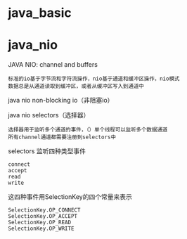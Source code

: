 # java_basic 

# java_nio

JAVA NIO: channel and buffers
    
    标准的io基于字节流和字符流操作，nio基于通道和缓冲区操作，nio模式 
    数据总是从通道读取到缓冲区，或者从缓冲区写入到通道中

java nio non-blocking io（非阻塞io）

java nio selectors（选择器）

    选择器用于监听多个通道的事件，（）单个线程可以监听多个数据通道
    所有channel通道都需要注册到selectors中  
    
selectors 监听四种类型事件

    connect
    accept
    read
    write
    
这四种事件用SelectionKey的四个常量来表示

    SelectionKey.OP_CONNECT
    SelectionKey.OP_ACCEPT
    SelectionKey.OP_READ
    SelectionKey.OP_WRITE
        

  
     